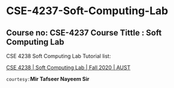CSE-4237-Soft-Computing-Lab
============================
Course no: CSE-4237  Course Tittle : Soft Computing Lab
-------------------------------------------------------
CSE 4238 Soft Computing Lab Tutorial list:

[CSE 4238 | Soft Computing Lab | Fall 2020 | AUST](https://www.youtube.com/playlist?list=PLI6Jq7AVBw6NIv79TKeBwlwbWee2uHU1z)

`courtesy:`**Mir Tafseer Nayeem Sir** 
